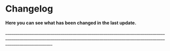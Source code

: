 # Changelog

**Here you can see what has been changed in the last update.**

\___________________________________________________________________________________________________________________________________________________________________________________



